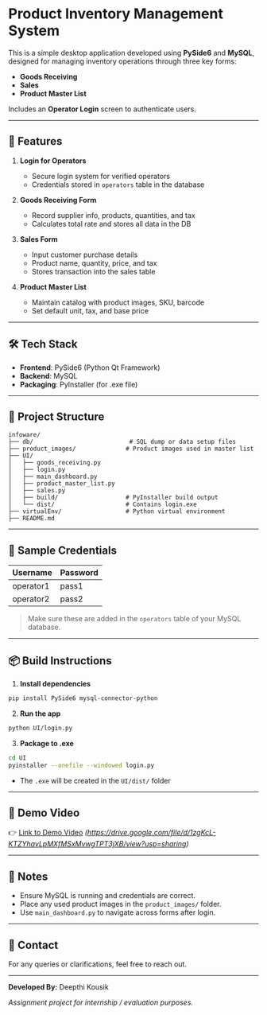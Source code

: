 # Product Inventory Management System

This is a simple desktop application developed using **PySide6** and **MySQL**, designed for managing inventory operations through three key forms:

- **Goods Receiving**
- **Sales**
- **Product Master List**

Includes an **Operator Login** screen to authenticate users.

---

## 🚀 Features

1. **Login for Operators**

   - Secure login system for verified operators
   - Credentials stored in `operators` table in the database

2. **Goods Receiving Form**

   - Record supplier info, products, quantities, and tax
   - Calculates total rate and stores all data in the DB

3. **Sales Form**

   - Input customer purchase details
   - Product name, quantity, price, and tax
   - Stores transaction into the sales table

4. **Product Master List**

   - Maintain catalog with product images, SKU, barcode
   - Set default unit, tax, and base price

---

## 🛠️ Tech Stack

- **Frontend**: PySide6 (Python Qt Framework)
- **Backend**: MySQL
- **Packaging**: PyInstaller (for .exe file)

---

## 📂 Project Structure

```
infoware/
├── db/                           # SQL dump or data setup files
├── product_images/              # Product images used in master list
├── UI/
│   ├── goods_receiving.py
│   ├── login.py
│   ├── main_dashboard.py
│   ├── product_master_list.py
│   ├── sales.py
│   ├── build/                   # PyInstaller build output
│   └── dist/                    # Contains login.exe
├── virtualEnv/                  # Python virtual environment
├── README.md
```

---

## 🧪 Sample Credentials

| Username  | Password |
| --------- | -------- |
| operator1 | pass1    |
| operator2 | pass2    |

> Make sure these are added in the `operators` table of your MySQL database.

---

## 📦 Build Instructions

1. **Install dependencies**

```bash
pip install PySide6 mysql-connector-python
```

2. **Run the app**

```bash
python UI/login.py
```

3. **Package to .exe**

```bash
cd UI
pyinstaller --onefile --windowed login.py
```

- The `.exe` will be created in the `UI/dist/` folder

---

## 🎥 Demo Video

👉 [Link to Demo Video](#) *(https://drive.google.com/file/d/1zgKcL-KTZYhavLpMXfMSxMvwgTPT3jXB/view?usp=sharing)*

---

## 📌 Notes

- Ensure MySQL is running and credentials are correct.
- Place any used product images in the `product_images/` folder.
- Use `main_dashboard.py` to navigate across forms after login.

---

## 📧 Contact

For any queries or clarifications, feel free to reach out.

---

**Developed By:** Deepthi Kousik

*Assignment project for internship / evaluation purposes.*

